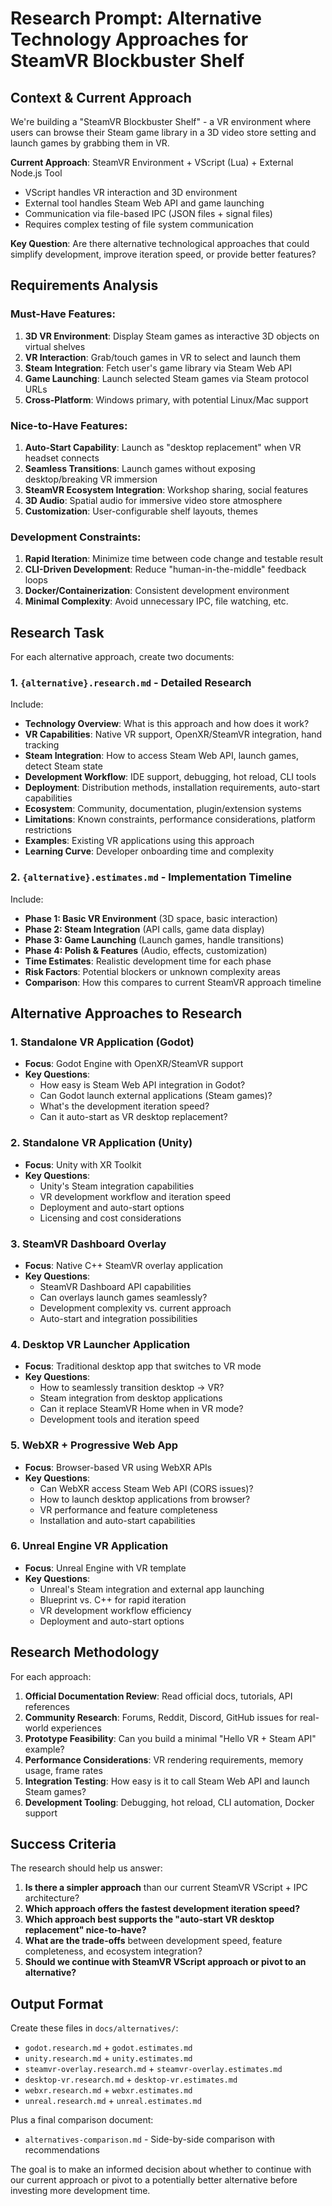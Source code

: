 # Research Prompt: Alternative Technology Approaches for SteamVR Blockbuster Shelf

## Context & Current Approach

We're building a "SteamVR Blockbuster Shelf" - a VR environment where users can browse their Steam game library in a 3D video store setting and launch games by grabbing them in VR.

**Current Approach**: SteamVR Environment + VScript (Lua) + External Node.js Tool
- VScript handles VR interaction and 3D environment
- External tool handles Steam Web API and game launching
- Communication via file-based IPC (JSON files + signal files)
- Requires complex testing of file system communication

**Key Question**: Are there alternative technological approaches that could simplify development, improve iteration speed, or provide better features?

## Requirements Analysis

### Must-Have Features:
1. **3D VR Environment**: Display Steam games as interactive 3D objects on virtual shelves
2. **VR Interaction**: Grab/touch games in VR to select and launch them
3. **Steam Integration**: Fetch user's game library via Steam Web API
4. **Game Launching**: Launch selected Steam games via Steam protocol URLs
5. **Cross-Platform**: Windows primary, with potential Linux/Mac support

### Nice-to-Have Features:
1. **Auto-Start Capability**: Launch as "desktop replacement" when VR headset connects
2. **Seamless Transitions**: Launch games without exposing desktop/breaking VR immersion
3. **SteamVR Ecosystem Integration**: Workshop sharing, social features
4. **3D Audio**: Spatial audio for immersive video store atmosphere
5. **Customization**: User-configurable shelf layouts, themes

### Development Constraints:
1. **Rapid Iteration**: Minimize time between code change and testable result
2. **CLI-Driven Development**: Reduce "human-in-the-middle" feedback loops
3. **Docker/Containerization**: Consistent development environment
4. **Minimal Complexity**: Avoid unnecessary IPC, file watching, etc.

## Research Task

For each alternative approach, create two documents:

### 1. `{alternative}.research.md` - Detailed Research
Include:
- **Technology Overview**: What is this approach and how does it work?
- **VR Capabilities**: Native VR support, OpenXR/SteamVR integration, hand tracking
- **Steam Integration**: How to access Steam Web API, launch games, detect Steam state
- **Development Workflow**: IDE support, debugging, hot reload, CLI tools
- **Deployment**: Distribution methods, installation requirements, auto-start capabilities  
- **Ecosystem**: Community, documentation, plugin/extension systems
- **Limitations**: Known constraints, performance considerations, platform restrictions
- **Examples**: Existing VR applications using this approach
- **Learning Curve**: Developer onboarding time and complexity

### 2. `{alternative}.estimates.md` - Implementation Timeline
Include:
- **Phase 1: Basic VR Environment** (3D space, basic interaction)
- **Phase 2: Steam Integration** (API calls, game data display)
- **Phase 3: Game Launching** (Launch games, handle transitions)
- **Phase 4: Polish & Features** (Audio, effects, customization)
- **Time Estimates**: Realistic development time for each phase
- **Risk Factors**: Potential blockers or unknown complexity areas
- **Comparison**: How this compares to current SteamVR approach timeline

## Alternative Approaches to Research

### 1. Standalone VR Application (Godot)
- **Focus**: Godot Engine with OpenXR/SteamVR support
- **Key Questions**: 
  - How easy is Steam Web API integration in Godot?
  - Can Godot launch external applications (Steam games)?
  - What's the development iteration speed?
  - Can it auto-start as VR desktop replacement?

### 2. Standalone VR Application (Unity)
- **Focus**: Unity with XR Toolkit
- **Key Questions**:
  - Unity's Steam integration capabilities
  - VR development workflow and iteration speed
  - Deployment and auto-start options
  - Licensing and cost considerations

### 3. SteamVR Dashboard Overlay
- **Focus**: Native C++ SteamVR overlay application
- **Key Questions**:
  - SteamVR Dashboard API capabilities
  - Can overlays launch games seamlessly?
  - Development complexity vs. current approach
  - Auto-start and integration possibilities

### 4. Desktop VR Launcher Application
- **Focus**: Traditional desktop app that switches to VR mode
- **Key Questions**:
  - How to seamlessly transition desktop → VR?
  - Steam integration from desktop applications
  - Can it replace SteamVR Home when in VR mode?
  - Development tools and iteration speed

### 5. WebXR + Progressive Web App
- **Focus**: Browser-based VR using WebXR APIs
- **Key Questions**:
  - Can WebXR access Steam Web API (CORS issues)?
  - How to launch desktop applications from browser?
  - VR performance and feature completeness
  - Installation and auto-start capabilities

### 6. Unreal Engine VR Application
- **Focus**: Unreal Engine with VR template
- **Key Questions**:
  - Unreal's Steam integration and external app launching
  - Blueprint vs. C++ for rapid iteration
  - VR development workflow efficiency
  - Deployment and auto-start options

## Research Methodology

For each approach:

1. **Official Documentation Review**: Read official docs, tutorials, API references
2. **Community Research**: Forums, Reddit, Discord, GitHub issues for real-world experiences
3. **Prototype Feasibility**: Can you build a minimal "Hello VR + Steam API" example?
4. **Performance Considerations**: VR rendering requirements, memory usage, frame rates
5. **Integration Testing**: How easy is it to call Steam Web API and launch Steam games?
6. **Development Tooling**: Debugging, hot reload, CLI automation, Docker support

## Success Criteria

The research should help us answer:

1. **Is there a simpler approach** than our current SteamVR VScript + IPC architecture?
2. **Which approach offers the fastest development iteration speed?**
3. **Which approach best supports the "auto-start VR desktop replacement" nice-to-have?**
4. **What are the trade-offs** between development speed, feature completeness, and ecosystem integration?
5. **Should we continue with SteamVR VScript approach or pivot to an alternative?**

## Output Format

Create these files in `docs/alternatives/`:
- `godot.research.md` + `godot.estimates.md`
- `unity.research.md` + `unity.estimates.md`
- `steamvr-overlay.research.md` + `steamvr-overlay.estimates.md`
- `desktop-vr.research.md` + `desktop-vr.estimates.md`
- `webxr.research.md` + `webxr.estimates.md`
- `unreal.research.md` + `unreal.estimates.md`

Plus a final comparison document:
- `alternatives-comparison.md` - Side-by-side comparison with recommendations

The goal is to make an informed decision about whether to continue with our current approach or pivot to a potentially better alternative before investing more development time.
